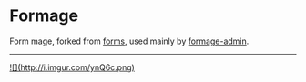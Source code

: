 Formage
=======

Form mage, forked from [forms](https://github.com/caolan/forms),
used mainly by [formage-admin](https://github.com/Empeeric/formage-admin).

<hr />
<a id="stormlogo" href="http://www.jetbrains.com/webstorm/" alt="Smart IDE for web development with HTML Editor, CSS &amp; JavaScript support" title="Smart IDE for web development with HTML Editor, CSS &amp; JavaScript support">
  ![](http://i.imgur.com/ynQ6c.png)
</a>
